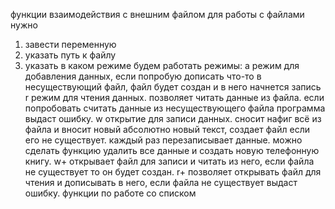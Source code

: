 функции взаимодействия с внешним файлом
для работы с файлами нужно

1.  завести переменную
2.  указать путь к файлу
3.  указать в каком режиме будем работать
    режимы:
    а режим для добавления данных, если попробую дописать что-то в несуществующий файл, файл будет создан и в него начнется запись
    r режим для чтения данных. позволяет читать данные из файла. если попробовать считать данные из несуществующего файла программа выдаст ошибку.
    w открытие для записи данных. сносит нафиг всё из файла и вносит новый абсолютно новый текст, создает файл если его не существует. каждый раз перезаписывает данные.
    можно сделать функцию удалить все данные и создать новую телефонную книгу.
    w+ открывает файл для записи и читать из него, если файла не существует то он будет создан.
    r+ позволяет открывать файл для чтения и дописывать в него, если файла не существует выдаст ошибку.
    функции по работе со списком
